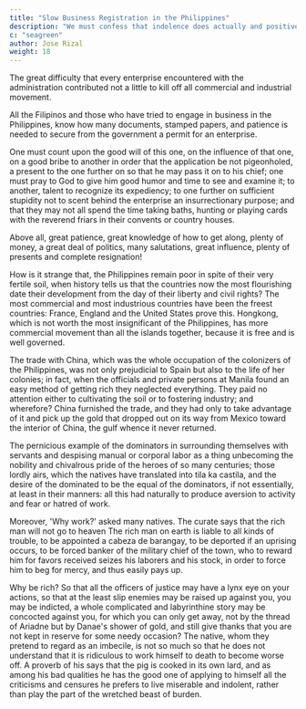 ```yaml
---
title: "Slow Business Registration in the Philippines"
description: "We must confess that indolence does actually and positively exist"
c: "seagreen"
author: Jose Rizal
weight: 18
---
```



The great difficulty that every enterprise encountered with the administration contributed not a little to kill off all commercial and industrial movement.

All the Filipinos and those who have tried to engage in business in the Philippines, know how many documents, stamped papers, and patience is needed to secure from the government a permit for an enterprise. 

One must count upon the good will of this one, on the influence of that one, on a good bribe to another in order that the application be not pigeonholed, a present to the one further on so that he may pass it on to his chief; one must pray to God to give him good humor and time to see and examine it; to another, talent to recognize its expediency; to one further on sufficient stupidity not to scent behind the enterprise an insurrectionary purpose; and that they may not all spend the time taking baths, hunting or playing cards with the reverend friars in their convents or country houses. 

Above all, great patience, great knowledge of how to get along, plenty of money, a great deal of politics, many salutations, great influence, plenty of presents and complete resignation! 

How is it strange that, the Philippines remain poor in spite of their very fertile soil, when history tells us that the countries now the most flourishing date their development from the day of their liberty and civil rights? The most commercial and most industrious countries have been the freest countries: France, England and the United States prove this. Hongkong, which is not worth the most insignificant of the Philippines, has more commercial movement than all the islands together, because it is free and is well governed.

The trade with China, which was the whole occupation of the colonizers of the Philippines, was not only prejudicial to Spain but also to the life of her colonies; in fact, when the officials and private persons at Manila found an easy method of getting rich they neglected everything. They paid no attention either to cultivating the soil or to fostering industry; and wherefore? China furnished the trade, and they had only to take advantage of it and pick up the gold that dropped out on its way from Mexico toward the interior of China, the gulf whence it never returned.

The pernicious example of the dominators in surrounding themselves with servants and despising manual or corporal labor as a thing unbecoming the nobility and chivalrous pride of the heroes of so many centuries; those lordly airs, which the natives have translated into tila ka castila, and the desire of the dominated to be the equal of the dominators, if not essentially, at least in their manners: all this had naturally to produce aversion to activity and fear or hatred of work.

Moreover, 'Why work?' asked many natives. The curate says that the rich man will not go to heaven The rich man on earth is liable to all kinds of trouble, to be appointed a cabeza de barangay, to be deported if an uprising occurs, to be forced banker of the military chief of the town, who to reward him for favors received seizes his laborers and his stock, in order to force him to beg for mercy, and thus easily pays up.

Why be rich? So that all the officers of justice may have a lynx eye on your actions, so that at the least slip enemies may be raised up against you, you may be indicted, a whole complicated and labyrinthine story may be concocted against you, for which you can only get away, not by the thread of Ariadne but by Danae's shower of gold, and still give thanks that you are not kept in reserve for some needy occasion? The native, whom they pretend to regard as an imbecile, is not so much so that he does not understand that it is ridiculous to work himself to death to become worse off. A proverb of his says that the pig is cooked in its own lard, and as among his bad qualities he has the good one of applying to himself all the criticisms and censures he prefers to live miserable and indolent, rather than play the part of the wretched beast of burden.


